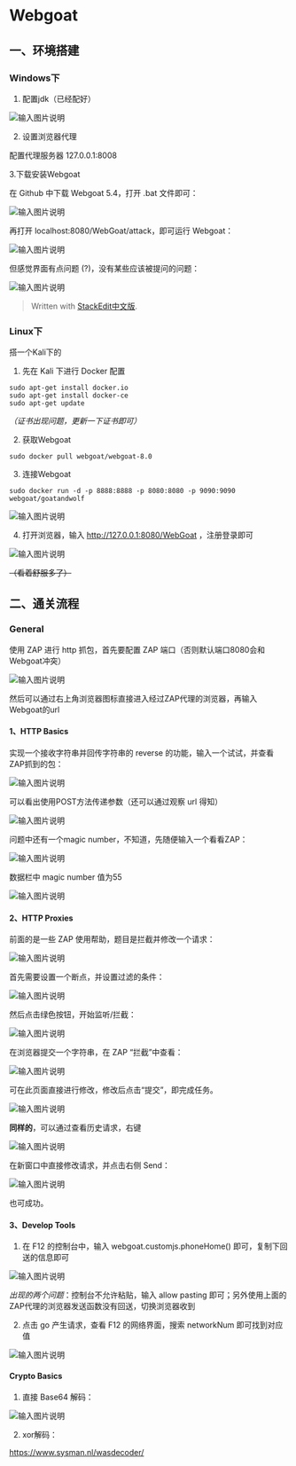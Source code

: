 
# Webgoat

## 一、环境搭建

### Windows下

1. 配置jdk（已经配好）

![输入图片说明](https://s2.loli.net/2023/03/14/oHyNg6mhJIMGRY3.png)

2. 设置浏览器代理

配置代理服务器 127.0.0.1:8008

3.下载安装Webgoat

在 Github 中下载 Webgoat 5.4，打开 .bat 文件即可：

![输入图片说明](https://s2.loli.net/2023/03/14/DFvZ7q5LoWnNw9d.png)

再打开 localhost:8080/WebGoat/attack，即可运行 Webgoat：

![输入图片说明](https://s2.loli.net/2023/03/14/IkURKrlcaZgneuQ.png)

但感觉界面有点问题 (?)，没有某些应该被提问的问题：

![输入图片说明](https://s2.loli.net/2023/03/14/zDLtTc9N7Rg2BbS.png)

> Written with [StackEdit中文版](https://stackedit.cn/).

### Linux下

搭一个Kali下的

1. 先在 Kali 下进行 Docker 配置

```
sudo apt-get install docker.io
sudo apt-get install docker-ce
sudo apt-get update
```
*（证书出现问题，更新一下证书即可）*

2. 获取Webgoat

```
sudo docker pull webgoat/webgoat-8.0
```

3. 连接Webgoat

```
sudo docker run -d -p 8888:8888 -p 8080:8080 -p 9090:9090 webgoat/goatandwolf
```

![输入图片说明](https://s2.loli.net/2023/03/14/AVKEBWz8OIaiQ2y.png)

4. 打开浏览器，输入 http://127.0.0.1:8080/WebGoat ，注册登录即可

![输入图片说明](https://s2.loli.net/2023/03/14/sRomKprDGWP26Vq.png)

~~（看着舒服多了）~~

## 二、通关流程

### General

使用 ZAP 进行 http 抓包，首先要配置 ZAP 端口（否则默认端口8080会和Webgoat冲突）

![输入图片说明](https://s2.loli.net/2023/03/14/pv9Kl3L2o4RfjM6.png)

然后可以通过右上角浏览器图标直接进入经过ZAP代理的浏览器，再输入Webgoat的url

#### 1、HTTP Basics

实现一个接收字符串并回传字符串的 reverse 的功能，输入一个试试，并查看ZAP抓到的包：

![输入图片说明](https://s2.loli.net/2023/03/14/GWagE2j6dX1mfBz.png)

可以看出使用POST方法传递参数（还可以通过观察 url 得知）

![输入图片说明](https://s2.loli.net/2023/03/14/93jJm1sHQLyW25v.png)

问题中还有一个magic number，不知道，先随便输入一个看看ZAP：

![输入图片说明](https://s2.loli.net/2023/03/14/LEjATyXwvFVJauD.png)

数据栏中 magic number 值为55

![输入图片说明](https://s2.loli.net/2023/03/14/SnFp65jwLV7MmUd.png)

#### 2、HTTP Proxies

前面的是一些 ZAP 使用帮助，题目是拦截并修改一个请求：

![输入图片说明](https://s2.loli.net/2023/03/15/vnVCKZj3yeRb6QD.png)

首先需要设置一个断点，并设置过滤的条件：

![输入图片说明](https://s2.loli.net/2023/03/15/j4vowdmk1MXt8ND.png)

然后点击绿色按钮，开始监听/拦截：

![输入图片说明](https://s2.loli.net/2023/03/15/gvru3zhDOK67QPe.png)

在浏览器提交一个字符串，在 ZAP “拦截”中查看：

![输入图片说明](https://s2.loli.net/2023/03/15/dSkIGQ9hfbPMcJg.png)

可在此页面直接进行修改，修改后点击“提交”，即完成任务。

![输入图片说明](https://s2.loli.net/2023/03/15/HtkxviSVlARcG6g.png)

**同样的**，可以通过查看历史请求，右键

![输入图片说明](https://s2.loli.net/2023/03/15/O4BlKck6uxL9d5t.png)

在新窗口中直接修改请求，并点击右侧 Send：

![输入图片说明](https://s2.loli.net/2023/03/15/ijzaNVtBqK9vI4A.png)

也可成功。

#### 3、Develop Tools

1. 在 F12 的控制台中，输入 webgoat.customjs.phoneHome() 即可，复制下回送的信息即可

![输入图片说明](https://s2.loli.net/2023/03/15/l7C4UERxcnWS5DZ.png)

*出现的两个问题*：控制台不允许粘贴，输入 allow pasting 即可；另外使用上面的ZAP代理的浏览器发送函数没有回送，切换浏览器收到

2. 点击 go 产生请求，查看 F12 的网络界面，搜索 networkNum 即可找到对应值

![输入图片说明](https://s2.loli.net/2023/03/15/vFYAS283G9aCznV.png)

#### Crypto Basics

1. 直接 Base64 解码：

![输入图片说明](https://s2.loli.net/2023/03/16/3pV2WJvhEGTDOC5.png)

2. xor解码：

https://www.sysman.nl/wasdecoder/




<!--stackedit_data:
eyJoaXN0b3J5IjpbLTE1NzQ2NzYyMTksLTEyNTM2NDU2MjIsMT
c3MzM1NDY2MywtMTkwODM0NzA0MCwtNjUwODYwNDY3LC03Njkx
MzU0MTEsMTk3MzQ5NTQ1OCwxMDg5MzcxMjM3LDE5NzcwMTE0ND
csLTE1NjgwOTA1NzcsLTY2MTA4NDY4Nyw2NTUzNDA0MjYsOTU5
OTI2NDk2LC0zMTY3MDQ0NDgsLTIwNDQzNTU2NzUsLTE0NzUxNz
Y2NDldfQ==
-->